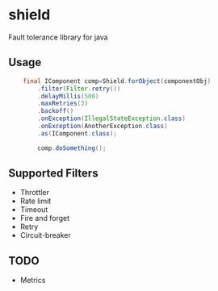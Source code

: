 # shield

Fault tolerance library for java

## Usage

```java
    final IComponent comp=Shield.forObject(componentObj)
        .filter(Filter.retry())
        .delayMillis(500)
        .maxRetries(3)
        .backoff()
        .onException(IllegalStateException.class)
        .onException(AnotherException.class)
        .as(IComponent.class);

        comp.doSomething();
```

## Supported Filters

* Throttler
* Rate limit
* Timeout
* Fire and forget
* Retry
* Circuit-breaker

## TODO

* Metrics

